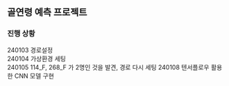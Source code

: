 ## 골연령 예측 프로젝트

### 진행 상황
240103 경로설정 <br/>
240104 가상환경 세팅 <br/>
240105 114_F, 268_F 가 2명인 것을 발견, 경로 다시 세팅
240108 텐서플로우 활용한 CNN 모델 구현
